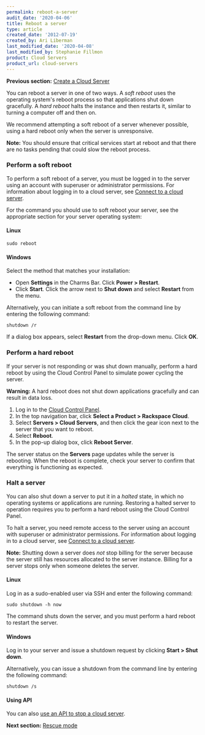 ```yaml
---
permalink: reboot-a-server
audit_date: '2020-04-06'
title: Reboot a server
type: article
created_date: '2012-07-19'
created_by: Ari Liberman
last_modified_date: '2020-04-08'
last_modified_by: Stephanie Fillmon
product: Cloud Servers
product_url: cloud-servers
---
```


**Previous section:** [Create a Cloud Server](/support/how-to/create-a-cloud-server)

You can reboot a server in one of two ways. A *soft reboot* uses the
operating system's reboot process so that applications shut down
gracefully. A *hard reboot* halts the instance and then restarts it,
similar to turning a computer off and then on.

We recommend attempting a soft reboot of a server whenever possible,
using a hard reboot only when the server is unresponsive.

**Note:** You should ensure that critical services start at reboot and
that there are no tasks pending that could slow the reboot process.

### Perform a soft reboot

To perform a soft reboot of a server, you must be logged in to the
server using an account with superuser or administrator permissions. For
information about logging in to a cloud server, see [Connect to a cloud server](/support/how-to/connect-to-a-cloud-server).

For the command you should use to soft reboot your server, see the
appropriate section for your server operating system:

#### Linux

    sudo reboot

#### Windows

Select the method that matches your installation:

- Open **Settings** in the Charms Bar. Click **Power > Restart**.
- Click **Start**. Click the arrow next to **Shut down** and select **Restart** from the menu.

Alternatively, you can initiate a soft reboot from the command line by
entering the following command:

    shutdown /r

If a dialog box appears, select **Restart** from the drop-down menu. Click **OK**.

### Perform a hard reboot

If your server is not responding or was shut down manually, perform a
hard reboot by using the Cloud Control Panel to simulate power cycling the
server.

**Warning:** A hard reboot does not shut down applications gracefully
and can result in data loss.

1.  Log in to the [Cloud Control Panel](https://login.rackspace.com).
2.  In the top navigation bar, click **Select a Product > Rackspace Cloud**.
3.  Select **Servers > Cloud Servers**, and then click
the gear icon next to the server that you want to reboot.
4.  Select **Reboot**.
5.  In the pop-up dialog box, click **Reboot Server**.

The server status on the **Servers** page updates while the server is
rebooting. When the reboot is complete, check your server to confirm
that everything is functioning as expected.

### Halt a server

You can also shut down a server to put it in a *halted* state, in
which no operating systems or applications are running.
Restoring a halted server to operation requires you to perform a hard
reboot using the Cloud Control Panel.

To halt a server, you need remote access to the server using an
account with superuser or administrator
permissions. For information about logging in to a cloud
server, see [Connect to a cloud server](/support/how-to/connect-to-a-cloud-server).

**Note:** Shutting down a server does *not* stop billing for the server
because the server still has resources allocated to the server instance. Billing
for a server stops only when someone deletes the server.

#### Linux

Log in as a sudo-enabled user via SSH and enter the following command:

    sudo shutdown -h now

The command shuts down the server, and you must perform a hard reboot to
restart the server.

#### Windows

Log in to your server and issue a shutdown request by
clicking **Start > Shut down**.

Alternatively, you can issue a shutdown from the command line by
entering the following command:

    shutdown /s

#### Using API

You can also [use an API to stop a cloud server](https://docs.rackspace.com/support/how-to/use-an-api-call-to-stop-a-cloud-server).

**Next section:** [Rescue mode](/support/how-to/rescue-mode)
